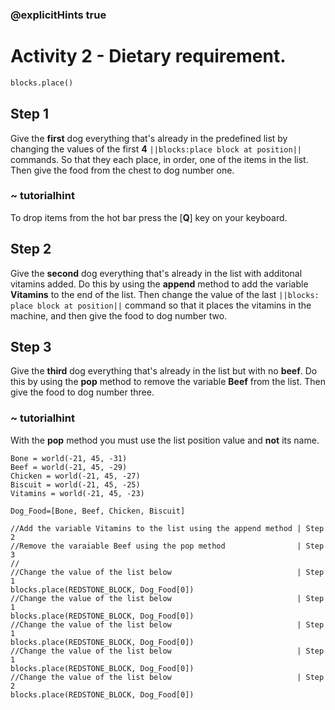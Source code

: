### @explicitHints true

# Activity 2 - Dietary requirement.

```python
blocks.place()
```

## Step 1
Give the **first** dog everything that's already in the predefined list by changing the values of the first **4** `||blocks:place block at position||`
commands. So that they each place, in order, one of the items in the list. Then give the food from the chest to dog number one.

### ~ tutorialhint 
To drop items from the hot bar press the [**Q**] key on your keyboard. 

## Step 2
Give the **second** dog everything that's already in the list with additonal vitamins added. 
Do this by using the **append** method to add the variable **Vitamins** to the end of the list.
Then change the value of the last `||blocks: place block at position||` command so that it places the vitamins in the machine, and 
then give the food to dog number two.

## Step 3
Give the **third** dog everything that's already in the list but with no **beef**. 
Do this by using the **pop** method to remove the variable **Beef** from the list.
Then give the food to dog number three.

### ~ tutorialhint 
With the **pop** method you must use the list position value and **not** its name. 

```template
Bone = world(-21, 45, -31)
Beef = world(-21, 45, -29)
Chicken = world(-21, 45, -27)
Biscuit = world(-21, 45, -25)
Vitamins = world(-21, 45, -23)

Dog_Food=[Bone, Beef, Chicken, Biscuit]

//Add the variable Vitamins to the list using the append method | Step 2
//Remove the varaiable Beef using the pop method                | Step 3
//
//Change the value of the list below                            | Step 1
blocks.place(REDSTONE_BLOCK, Dog_Food[0]) 
//Change the value of the list below                            | Step 1
blocks.place(REDSTONE_BLOCK, Dog_Food[0])
//Change the value of the list below                            | Step 1
blocks.place(REDSTONE_BLOCK, Dog_Food[0]) 
//Change the value of the list below                            | Step 1
blocks.place(REDSTONE_BLOCK, Dog_Food[0])   
//Change the value of the list below                            | Step 2
blocks.place(REDSTONE_BLOCK, Dog_Food[0]) 
```
